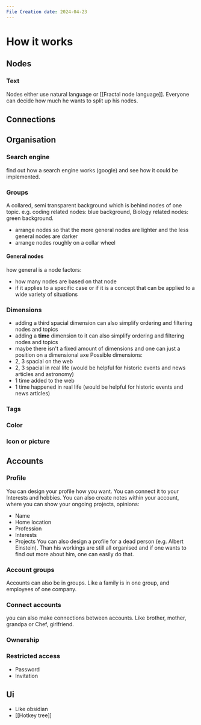 ```yaml
---
File Creation date: 2024-04-23
---
```


# How it works
## Nodes
### Text
Nodes either use natural language or [[Fractal node language]]. Everyone can decide how much he wants to split up his nodes.
## Connections

## Organisation
### Search engine
find out how a search engine works (google) and see how it could be implemented.
### Groups
A collared, semi transparent background which is behind nodes of one topic. e.g. coding related nodes: blue background, Biology related nodes: green background.
- arrange nodes so that the more general nodes are lighter and the less general nodes are darker
- arrange nodes roughly on a collar wheel 
#### General nodes
how general is a node
factors:
- how many nodes are based on that node
- if it applies to a specific case or if it is a concept that can be applied to a wide variety of situations
### Dimensions
- adding a third spacial dimension can also simplify ordering and filtering nodes and topics
- adding a **time** dimension to it can also simplify ordering and filtering nodes and topics
- maybe there isn't a fixed amount of dimensions and one can just a position on a dimensional axe
Possible dimensions:
- 2, 3 spacial on the web
- 2, 3 spacial in real life (would be helpful for historic events and news articles and astronomy)
- 1 time added to the web
- 1 time happened in real life (would be helpful for historic events and news articles)
### Tags
### Color
### Icon or picture
## Accounts
### Profile
You can design your profile how you want. You can connect it to your Interests and hobbies. You can also create notes within your account, where you can show your ongoing projects, opinions:
- Name
- Home location
- Profession
- Interests
- Projects
You can also design a profile for a dead person (e.g. Albert Einstein). Than his workings are still all organised and if one wants to find out more about him, one can easily do that.

### Account groups
Accounts can also be in groups. Like a family is in one group, and employees of one company.
### Connect accounts 
you can also make connections between accounts. Like brother, mother, grandpa or Chef, girlfriend.
### Ownership
### Restricted access 
- Password
- Invitation
## Ui
- Like obsidian
- [[Hotkey tree]]